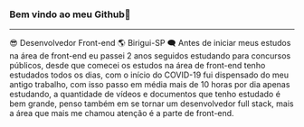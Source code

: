 ### Bem vindo ao meu Github👋
***
:sunglasses: Desenvolvedor Front-end
:earth_americas: Birigui-SP
:left_speech_bubble: Antes de iniciar meus estudos na área de front-end eu passei 2 anos seguidos estudando para concursos públicos, desde que comecei os estudos na área de front-end tenho estudados todos os dias, com o início do COVID-19 fui dispensado do meu antigo trabalho, com isso passo em média mais de 10 horas por dia apenas estudando, a quantidade de vídeos e documentos que tenho estudado é bem grande, penso também em se tornar um desenvolvedor full stack, mais a área que mais me chamou atenção é a parte de front-end.
